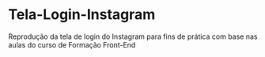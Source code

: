 # Tela-Login-Instagram
 Reprodução da tela de login do Instagram para fins de prática com base nas aulas do curso de Formação Front-End
